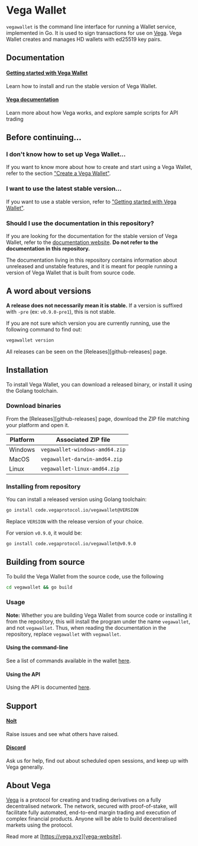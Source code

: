 # Vega Wallet

`vegawallet` is the command line interface for running a Wallet service,
implemented in Go. It is used to sign transactions for use
on [Vega](#about-vega). Vega Wallet creates and manages HD wallets with ed25519
key pairs.

## Documentation

#### [Getting started with Vega Wallet][vega-documentation-website-getting-started]
Learn how to install and run the stable version of Vega Wallet.

#### [Vega documentation][vega-documentation-website]
Learn more about how Vega works, and explore sample scripts for API trading

## Before continuing...

### I don't know how to set up Vega Wallet...

If you want to know more about how to create and start using a Vega Wallet, refer to the section ["Create a Vega Wallet"][vega-documentation-website-getting-started].

### I want to use the latest stable version...

If you want to use a stable version, refer to ["Getting started with Vega Wallet"][vega-documentation-website-getting-started].

### Should I use the documentation in this repository?

If you are looking for the documentation for the stable version of Vega Wallet, refer to the [documentation website][vega-documentation-website]. **Do not refer to the documentation in this repository.**

The documentation living in this repository contains information about unreleased and unstable features, and it is meant for people running a version of Vega Wallet that is built from source code.

## A word about versions

**A release does not necessarily mean it is stable.** If a version is suffixed with `-pre` (ex: `v0.9.0-pre1`), this is not stable.

If you are not sure which version you are currently running, use the following command to find out:

```sh
vegawallet version
```

All releases can be seen on the [Releases][github-releases] page.

## Installation

To install Vega Wallet, you can download a released binary, or install it using the Golang toolchain.

### Download binaries

From the [Releases][github-releases] page, download the ZIP file matching your platform and open it.

|  Platform | Associated ZIP file            |
|-----------|--------------------------------|
| Windows   | `vegawallet-windows-amd64.zip` |
|  MacOS    | `vegawallet-darwin-amd64.zip`  |
| Linux     | `vegawallet-linux-amd64.zip`   |


### Installing from repository

You can install a released version using Golang toolchain:

```sh
go install code.vegaprotocol.io/vegawallet@VERSION
```

Replace `VERSION` with the release version of your choice.

For version `v0.9.0`, it would be:

```sh
go install code.vegaprotocol.io/vegawallet@v0.9.0
```

## Building from source

To build the Vega Wallet from the source code, use the following 

```sh
cd vegawallet && go build
```

### Usage

**Note:** Whether you are building Vega Wallet from source code or installing it from the repository, this will install the program under the name
`vegawallet`, and not `vegawallet`. Thus, when reading the documentation in the repository,
replace `vegawallet` with `vegawallet`.

#### Using the command-line

See a list of commands available in the wallet [here](cmd/README.md).

#### Using the API

Using the API is documented [here](service/README.md).

## Support

#### [Nolt][nolt]
Raise issues and see what others have raised.

#### [Discord][discord]
Ask us for help, find out about scheduled open sessions, and keep up with Vega
generally.

## About Vega

[Vega][vega-website] is a protocol for creating and trading derivatives on a
fully decentralised network. The network, secured with proof-of-stake, will
facilitate fully automated, end-to-end margin trading and execution of complex
financial products. Anyone will be able to build decentralised markets using the
protocol.

Read more at [https://vega.xyz][vega-website].

[vega-website]: https://vega.xyz
[vega-documentation-website]: https://docs.fairground.vega.xyz
[vega-documentation-website-getting-started]: https://docs.fairground.vega.xyz/docs/vega-wallet/create-wallet/
[nolt]: https://vega-testnet.nolt.io/
[discord]: https://vega.xyz/discord
[github-release]: https://github.com/vegaprotocol/vegawallet/releases
